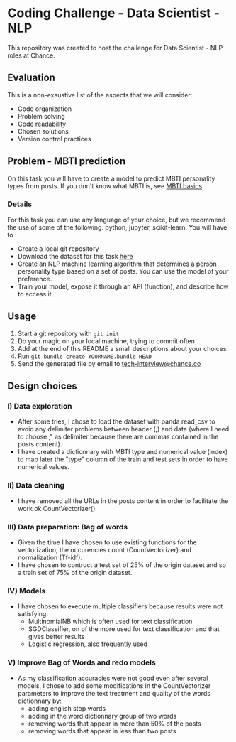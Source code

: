 # Coding Challenge - Data Scientist - NLP

This repository was created to host the challenge for Data Scientist - NLP roles at
Chance.

## Evaluation

This is a non-exaustive list of the aspects that we will consider:

* Code organization
* Problem solving
* Code readability
* Chosen solutions
* Version control practices


## Problem - MBTI prediction

On this task you will have to create a model to predict MBTI personality types
from posts. If you don't know what MBTI is, see [MBTI basics]( 
http://www.myersbriggs.org/my-mbti-personality-type/mbti-basics/home.htm?bhcp=1)

### Details

For this task you can use any language of your choice, but we recommend the use
of some of the following: python, jupyter, scikit-learn. You will have
to :
* Create a local git repository
* Download the dataset for this task [here](
    https://www.kaggle.com/datasnaek/mbti-type)
* Create an NLP machine learning algorithm that determines a person personality type based on a set of posts. You can use the model of your preference.
* Train your model, expose it through an API (function), and describe
    how to access it.

## Usage

1. Start a git repository with ```git init```
1. Do your magic on your local machine, trying to commit often
1. Add at the end of this README a small descriptions about your choices.
1. Run ```git bundle create YOURNAME.bundle HEAD ```
1. Send the generated file by email to tech-interview@chance.co


## Design choices
### I) Data exploration
* After some tries, I chose to load the dataset with panda read_csv to avoid any delimiter problems between header (,) and data (where I need to choose ," as delimiter because there are commas contained in the posts content).
* I have created a dictionnary with MBTI type and numerical value (index) to map later the "type" column of the train and test sets in order to have numerical values.

### II) Data cleaning
* I have removed all the URLs in the posts content in order to facilitate the work ok CountVectorizer()

### III) Data preparation: Bag of words
* Given the time I have chosen to use existing functions for the vectorization, the occurencies count (CountVectorizer) and normalization (Tf-idf).
* I have chosen to contruct a test set of 25% of the origin dataset and so a train set of 75% of the origin dataset.

### IV) Models
* I have chosen to execute multiple classifiers because results were not satisfying:
    - MultinomialNB which is often used for text classification
    - SGDClassifier, on of the more used for text classification and that gives better results
    - Logistic regression, also frequently used

### V) Improve Bag of Words and redo models
* As my classification accuracies were not good even after several models, I chose to add some modifications in the CountVectorizer parameters to improve the text treatment and quality of the words dictionnary by:
    - adding english stop words
    - adding in the word dictionnary group of two words
    - removing words that appear in more than 50% of the posts
    - removing words that appear in less than two posts
